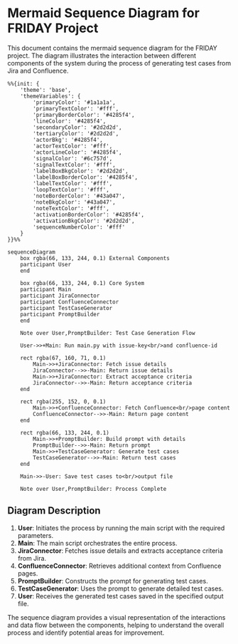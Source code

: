 # Mermaid Sequence Diagram for FRIDAY Project

This document contains the mermaid sequence diagram for the FRIDAY project. The diagram illustrates the interaction between different components of the system during the process of generating test cases from Jira and Confluence.

```mermaid
%%{init: {
    'theme': 'base',
    'themeVariables': {
        'primaryColor': '#1a1a1a',
        'primaryTextColor': '#fff',
        'primaryBorderColor': '#4285f4',
        'lineColor': '#4285f4',
        'secondaryColor': '#2d2d2d',
        'tertiaryColor': '#2d2d2d',
        'actorBkg': '#4285f4',
        'actorTextColor': '#fff',
        'actorLineColor': '#4285f4',
        'signalColor': '#6c757d',
        'signalTextColor': '#fff',
        'labelBoxBkgColor': '#2d2d2d',
        'labelBoxBorderColor': '#4285f4',
        'labelTextColor': '#fff',
        'loopTextColor': '#fff',
        'noteBorderColor': '#43a047',
        'noteBkgColor': '#43a047',
        'noteTextColor': '#fff',
        'activationBorderColor': '#4285f4',
        'activationBkgColor': '#2d2d2d',
        'sequenceNumberColor': '#fff'
    }
}}%%

sequenceDiagram
    box rgba(66, 133, 244, 0.1) External Components
    participant User
    end
    
    box rgba(66, 133, 244, 0.1) Core System
    participant Main
    participant JiraConnector
    participant ConfluenceConnector
    participant TestCaseGenerator
    participant PromptBuilder
    end

    Note over User,PromptBuilder: Test Case Generation Flow

    User->>+Main: Run main.py with issue-key<br/>and confluence-id
    
    rect rgba(67, 160, 71, 0.1)
        Main->>+JiraConnector: Fetch issue details
        JiraConnector-->>-Main: Return issue details
        Main->>+JiraConnector: Extract acceptance criteria
        JiraConnector-->>-Main: Return acceptance criteria
    end
    
    rect rgba(255, 152, 0, 0.1)
        Main->>+ConfluenceConnector: Fetch Confluence<br/>page content
        ConfluenceConnector-->>-Main: Return page content
    end
    
    rect rgba(66, 133, 244, 0.1)
        Main->>+PromptBuilder: Build prompt with details
        PromptBuilder-->>-Main: Return prompt
        Main->>+TestCaseGenerator: Generate test cases
        TestCaseGenerator-->>-Main: Return test cases
    end
    
    Main->>-User: Save test cases to<br/>output file

    Note over User,PromptBuilder: Process Complete
```

## Diagram Description

1. **User**: Initiates the process by running the main script with the required parameters.
2. **Main**: The main script orchestrates the entire process.
3. **JiraConnector**: Fetches issue details and extracts acceptance criteria from Jira.
4. **ConfluenceConnector**: Retrieves additional context from Confluence pages.
5. **PromptBuilder**: Constructs the prompt for generating test cases.
6. **TestCaseGenerator**: Uses the prompt to generate detailed test cases.
7. **User**: Receives the generated test cases saved in the specified output file.

The sequence diagram provides a visual representation of the interactions and data flow between the components, helping to understand the overall process and identify potential areas for improvement.